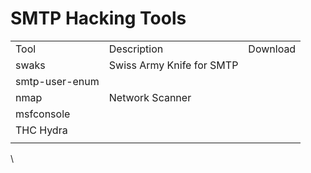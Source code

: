 # SMTP Hacking Tools

|                |                           |          |
| -------------- | ------------------------- | -------- |
| Tool           | Description               | Download |
| swaks          | Swiss Army Knife for SMTP |          |
| smtp-user-enum |                           |          |
| nmap           | Network Scanner           |          |
| msfconsole     |                           |          |
| THC Hydra      |                           |          |
|                |                           |          |

\
